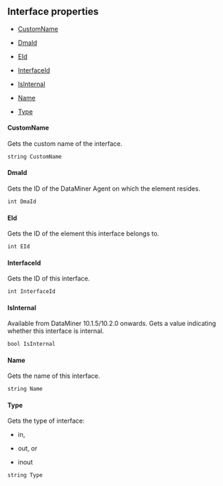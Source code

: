 ## Interface properties

- [CustomName](#customname)

- [DmaId](#dmaid)

- [EId](#eid)

- [InterfaceId](#interfaceid)

- [IsInternal](#isinternal)

- [Name](#name)

- [Type](#type)

#### CustomName

Gets the custom name of the interface.

```txt
string CustomName
```

#### DmaId

Gets the ID of the DataMiner Agent on which the element resides.

```txt
int DmaId
```

#### EId

Gets the ID of the element this interface belongs to.

```txt
int EId
```

#### InterfaceId

Gets the ID of this interface.

```txt
int InterfaceId
```

#### IsInternal

Available from DataMiner 10.1.5/10.2.0 onwards. Gets a value indicating whether this interface is internal.

```txt
bool IsInternal
```

#### Name

Gets the name of this interface.

```txt
string Name
```

#### Type

Gets the type of interface:

- in,

- out, or

- inout

```txt
string Type
```
